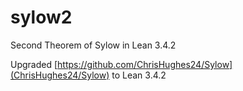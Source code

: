 # sylow2
Second Theorem of Sylow in Lean 3.4.2


Upgraded [https://github.com/ChrisHughes24/Sylow](ChrisHughes24/Sylow) to Lean 3.4.2
